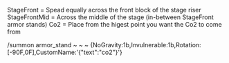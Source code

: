 StageFront = Spead equally across the front block of the stage riser
StageFrontMid = Across the middle of the stage (in-between StageFront armor stands)
Co2 = Place from the higest point you want the Co2 to come from
















































/summon armor_stand ~ ~ ~ {NoGravity:1b,Invulnerable:1b,Rotation:[-90F,0F],CustomName:'{"text":"co2"}'}